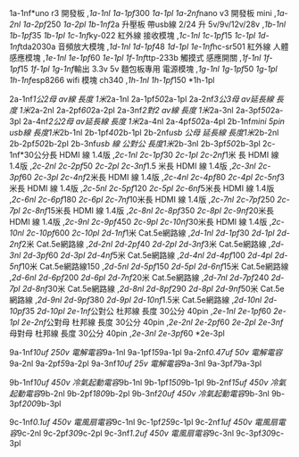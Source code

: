 1a-1nf*uno r3 開發板 ,*1a-1nl    1a-1pf*300  *1a-1pl
1a-2nf*nano  v3  開發板 mini  ,*1a-2nl    1a-2pf*250  *1a-2pl
1b-1nf*2a 升壓板 帶usb線  2/24 升 5v/9v/12v/28v ,*1b-1nl    1b-1pf*35  *1b-1pl
1c-1nf*ky-022  紅外線 接收模塊 ,*1c-1nl    1c-1pf*15  *1c-1pl
1d-1nf*tda2030a 音頻放大模塊 ,*1d-1nl    1d-1pf*48  *1d-1pl
1e-1nf*hc-sr501  紅外線  人體感應模塊 ,*1e-1nl    1e-1pf*60  *1e-1pl
1f-1nf*ttp-233b 觸摸式  感應開關 ,*1f-1nl    1f-1pf*15  *1f-1pl
1g-1nf*輸出 3.3v  5v 麵包板專用  電源模塊 ,*1g-1nl    1g-1pf*50  *1g-1pl
1h-1nf*esp8266  wifi 模塊 ch340 ,*1h-1nl    1h-1pf*150  *1h-1pl

2a-1nf*1公2母 av線 長度 1米*2a-1nl    2a-1pf*50*2a-1pl
2a-2nf*3公3母 av延長線 長度 1米*2a-2nl    2a-2pf*60*2a-2pl
2a-3nf*2對2  av線 長度 1米*2a-3nl    2a-3pf*50*2a-3pl
2a-4nf*2公2母 av延長線 長度 1米*2a-4nl    2a-4pf*50*2a-4pl
2b-1nf*mini 5pin usb線 長度1米*2b-1nl    2b-1pf*40*2b-1pl
2b-2nf*usb  公母 延長線 長度1米*2b-2nl    2b-2pf*50*2b-2pl
2b-3nf*usb 線  公對公 長度1米*2b-3nl    2b-3pf*50*2b-3pl
2c-1nf*30公分長  HDMI 線 1.4版 ,*2c-1nl    2c-1pf*30  *2c-1pl
2c-2nf*1米 長  HDMI 線 1.4版 ,*2c-2nl    2c-2pf*50  *2c-2pl
2c-3nf*1.5 米長  HDMI 線 1.4版 ,*2c-3nl    2c-3pf*60  *2c-3pl
2c-4nf*2米長  HDMI 線 1.4版 ,*2c-4nl    2c-4pf*80  *2c-4pl
2c-5nf*3米長  HDMI 線 1.4版 ,*2c-5nl    2c-5pf*120  *2c-5pl
2c-6nf*5米長  HDMI 線 1.4版 ,*2c-6nl    2c-6pf*180  *2c-6pl
2c-7nf*10米長  HDMI 線 1.4版 ,*2c-7nl    2c-7pf*250  *2c-7pl
2c-8nf*15米長  HDMI 線 1.4版 ,*2c-8nl    2c-8pf*350  *2c-8pl
2c-9nf*20米長  HDMI 線 1.4版 ,*2c-9nl    2c-9pf*450  *2c-9pl
2c-10nf*30米長  HDMI 線 1.4版 ,*2c-10nl    2c-10pf*600  *2c-10pl
2d-1nf*1米 Cat.5e網路線 ,*2d-1nl    2d-1pf*30  *2d-1pl
2d-2nf*2米 Cat.5e網路線 ,*2d-2nl    2d-2pf*40  *2d-2pl
2d-3nf*3米 Cat.5e網路線 ,*2d-3nl    2d-3pf*60  *2d-3pl
2d-4nf*5米 Cat.5e網路線 ,*2d-4nl    2d-4pf*100  *2d-4pl
2d-5nf*10米 Cat.5e網路線150 ,*2d-5nl    2d-5pf*150  *2d-5pl
2d-6nf*15米 Cat.5e網路線 ,*2d-6nl    2d-6pf*200  *2d-6pl
2d-7nf*20米 Cat.5e網路線 ,*2d-7nl    2d-7pf*240  *2d-7pl
2d-8nf*30米 Cat.5e網路線 ,*2d-8nl    2d-8pf*290  *2d-8pl
2d-9nf*50米 Cat.5e網路線 ,*2d-9nl    2d-9pf*380  *2d-9pl
2d-10nf*1.5米 Cat.5e網路線 ,*2d-10nl    2d-10pf*35  *2d-10pl
2e-1nf*公對公 杜邦線  長度 30公分 40pin  ,*2e-1nl    2e-1pf*60  *2e-1pl
2e-2nf*公對母 杜邦線  長度 30公分 40pin  ,*2e-2nl    2e-2pf*60  *2e-2pl
2e-3nf*母對母 杜邦線  長度 30公分 40pin  ,*2e-3nl    2e-3pf*60  *2e-3pl

9a-1nf*10uf 250v 電解電容*9a-1nl    9a-1pf*15*9a-1pl
9a-2nf*0.47uf  50v 電解電容*9a-2nl    9a-2pf*5*9a-2pl
9a-3nf*10uf  25v 電解電容*9a-3nl    9a-3pf*7*9a-3pl


9b-1nf*10uf 450v 冷氣起動電容*9b-1nl    9b-1pf*150*9b-1pl
9b-2nf*15uf 450v 冷氣起動電容*9b-2nl    9b-2pf*180*9b-2pl
9b-3nf*20uf 450v 冷氣起動電容*9b-3nl    9b-3pf*200*9b-3pl

9c-1nf*0.1uf  450v  電風扇電容*9c-1nl    9c-1pf*25*9c-1pl
9c-2nf*1uf  450v  電風扇電容*9c-2nl    9c-2pf*30*9c-2pl
9c-3nf*1.2uf  450v  電風扇電容*9c-3nl    9c-3pf*30*9c-3pl

